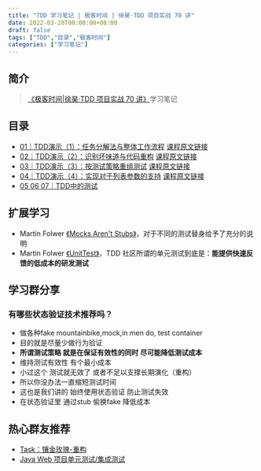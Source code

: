 ```yaml
---
title: "TDD 学习笔记 | 极客时间 | 徐昊·TDD 项目实战 70 讲"
date: 2022-03-20T00:00:00+08:00
draft: false
tags: ["TDD","目录","极客时间"]
categories: ["学习笔记"]
---
```


## 简介

> [《极客时间|徐昊·TDD 项目实战 70 讲》](http://gk.link/a/11giR)学习笔记

## 目录

- [01｜TDD演示（1）：任务分解法与整体工作流程](../01) [课程原文链接](http://gk.link/a/11giM)
- [02｜TDD演示（2）：识别坏味道与代码重构](../02) [课程原文链接](http://gk.link/a/11glh)
- [03｜TDD演示（3）：按测试策略重组测试](../03) [课程原文链接](http://gk.link/a/11gHt)
- [04｜TDD演示（4）：实现对于列表参数的支持](../04) [课程原文链接](http://gk.link/a/11hjF)
- [05 06 07｜TDD中的测试](../05)

## 扩展学习

- Martin Folwer [《Mocks Aren't Stubs》](https://martinfowler.com/articles/mocksArentStubs.html)，对于不同的测试替身给予了充分的说明
- Martin Folwer [《UnitTest》](https://martinfowler.com/bliki/UnitTest.html)，TDD 社区所谓的单元测试到底是：**能提供快速反馈的低成本的研发测试**

## 学习群分享

### 有哪些状态验证技术推荐吗？

- 做各种fake mountainbike,mock,in men do, test container
- 目的就是尽量少做行为验证
- **所谓测试策略 就是在保证有效性的同时 尽可能降低测试成本**
- 维持测试有效性 有个最小成本
- 小过这个 测试就无效了 或者不足以支撑长期演化（重构）
- 所以你没办法一直缩短测试时间
- 这也是我们讲的 始终使用状态验证 防止测试失效
- 在状态验证里 通过stub 偷换fake 降低成本

## 热心群友推荐

- [Task：镶金玫瑰-重构](https://www.yuque.com/thinkdeeeper/pgd5kq/vbqc7t)
- [Java Web 项目单元测试/集成测试](https://www.bilibili.com/video/BV1YU4y1a73N?share_source=copy_web)